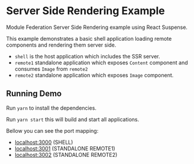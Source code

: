 # Server Side Rendering Example

Module Federation Server Side Rendering example using React Suspense.

This example demonstrates a basic shell application loading remote components and rendering them server side.

- `shell` is the host application which includes the SSR server.
- `remote1` standalone application which exposes `Content` component and consumes `Image` from `remote2`
- `remote2` standalone application which exposes `Image` component.

## Running Demo

Run `yarn` to install the dependencies.

Run `yarn start` this will build and start all applications.

Bellow you can see the port mapping:

- [localhost:3000](http://localhost:3000/) (SHELL)
- [localhost:3001](http://localhost:3001/) (STANDALONE REMOTE1)
- [localhost:3002](http://localhost:3002/) (STANDALONE REMOTE2)
